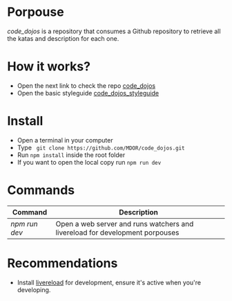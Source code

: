 # Porpouse
*code_dojos* is a repository that consumes a Github repository to retrieve all the katas and description for each one.

# How it works?
- Open the next link to check the repo [code_dojos](https://mdor.github.io/code_dojos/)
- Open the basic styleguide [code_dojos_styleguide](https://mdor.github.io/code_dojos/styles.html)

# Install
- Open a terminal in your computer
- Type ``` git clone https://github.com/MDOR/code_dojos.git```
- Run ```npm install``` inside the root folder
- If you want to open the local copy run ```npm run dev```

# Commands

|   Command   |   Description    |
|-------------|------------------|
|*npm run dev*|Open a web server and runs watchers and livereload for development porpouses|

# Recommendations
- Install [livereload](https://chrome.google.com/webstore/detail/livereload/jnihajbhpnppcggbcgedagnkighmdlei) for development, ensure it's active when you're developing.

